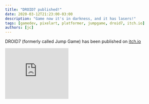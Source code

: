 ```yaml
---
title: "DROID7 published!"
date: 2020-03-12T21:23:00-03:00
description: "Game now it's in darkness, and it has lasers!"
tags: [gamedev, pixelart, platformer, jumpgame, droid7, itch.io]
authors: [jc]
---
```


DROID7 (formerly called Jump Game) has been published on [itch.io](https://juancolacelli.itch.io/droid7)

<iframe src="https://itch.io/embed/570980?linkback=true&amp;bg_color=16171a&amp;fg_color=fafdff&amp;link_color=ff8426&amp;border_color=000000" width="208" height="167" frameborder="0"><a href="https://juancolacelli.itch.io/droid7">DROID7 by Juan Colacelli</a></iframe>
